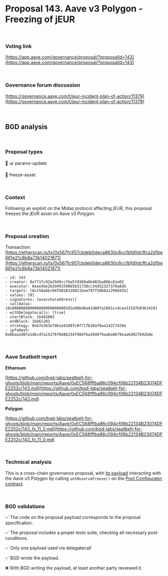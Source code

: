 # Proposal 143. Aave v3 Polygon - Freezing of jEUR

<br>

### Voting link

[https://app.aave.com/governance/proposal/?proposalId=143](https://app.aave.com/governance/proposal/?proposalId=143)

<br>

### Governance forum discussion

[https://governance.aave.com/t/jeur-incident-plan-of-action/11379](https://governance.aave.com/t/jeur-incident-plan-of-action/11379)

<br>

## BGD analysis

<br>

### Proposal types

:wrench: :bar_chart: params-update

:ice_cube: freeze-asset

<br>

### Context

Following an exploit on the Midas protocol affecting jEUR, this proposal freezes the jEUR asset on Aave v3 Polygon.

<br>

### Proposal creation

Transaction: [https://etherscan.io/tx/0x567fc957cbdeb0deca8630c6cc1bfd0dcffca2d1be881e21c8b8a73b14021871](https://etherscan.io/tx/0x567fc957cbdeb0deca8630c6cc1bfd0dcffca2d1be881e21c8b8a73b14021871)

```
- id: 143
- creator: 0xf71fc92e2949ccf6a5fd369a0b402ba80bc61e02
- executor: 0xee56e2b3d491590b5b31738cc34d5232f378a8d5
- targets: [0x158a6bc04f0828318821bae797f50b0a1299d45b]
- values: [0]
- signatures: [execute(address)]
- calldatas: [0x000000000000000000000000165e90bd0a41d08fa1891ccdcee315d7b83b3419]
- withDelegatecalls: [true]
- startBlock: 16442002
- endBlock: 16461202
- strategy: 0xb7e383ef9b1e9189fc0f71fb30af8aa14377429e
- ipfsHash: 0x0baa1d8fa1dbcd7a15276f668b234f9847ba2848f9aa6a4b79eaa6d927b92b8e
```

<br>

### Aave Seatbelt report

**Ethereum**

[https://github.com/bgd-labs/seatbelt-for-ghosts/blob/main/reports/Aave/0xEC568fffba86c094cf06b22134B23074DFE2252c/143.md](https://github.com/bgd-labs/seatbelt-for-ghosts/blob/main/reports/Aave/0xEC568fffba86c094cf06b22134B23074DFE2252c/143.md)

**Polygon**

[https://github.com/bgd-labs/seatbelt-for-ghosts/blob/main/reports/Aave/0xEC568fffba86c094cf06b22134B23074DFE2252c/143_fx_11_0.md](https://github.com/bgd-labs/seatbelt-for-ghosts/blob/main/reports/Aave/0xEC568fffba86c094cf06b22134B23074DFE2252c/143_fx_11_0.md)


<br>

### Technical analysis

This is a cross-chain governance proposal, with [its payload](https://polygonscan.com/address/0x165e90bd0a41d08fa1891ccdcee315d7b83b3419#code) interacting with the Aave v3 Polygon by calling `setReserveFreeze()` on the [Pool Configurator contract](https://polygonscan.com/address/0x8145eddDf43f50276641b55bd3AD95944510021E).

<br>

### BGD validations

:white_check_mark: The code on the proposal payload corresponds to the proposal specification.

:white_check_mark: The proposal includes a proper tests suite, checking all necessary post-conditions.

:white_check_mark: Only one payload used via delegatecall

:white_check_mark: BGD wrote the payload.

:x: With BGD writing the payload, at least another party reviewed it.
